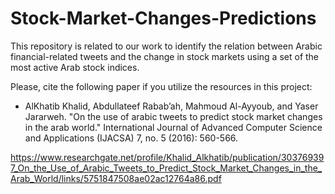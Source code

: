# Stock-Market-Changes-Predictions

This repository is related to our work to identify the relation between Arabic financial-related tweets and the change in stock markets using a set of the most active Arab stock indices. 

Please, cite the following paper if you utilize the resources in this project:

- AlKhatib Khalid, Abdullateef Rabab’ah, Mahmoud Al-Ayyoub, and Yaser Jararweh. "On the use of arabic tweets to predict stock market  changes in the arab world." International Journal of Advanced Computer Science and Applications (IJACSA) 7, no. 5 (2016): 560-566.

https://www.researchgate.net/profile/Khalid_Alkhatib/publication/303769397_On_the_Use_of_Arabic_Tweets_to_Predict_Stock_Market_Changes_in_the_Arab_World/links/5751847508ae02ac12764a86.pdf
